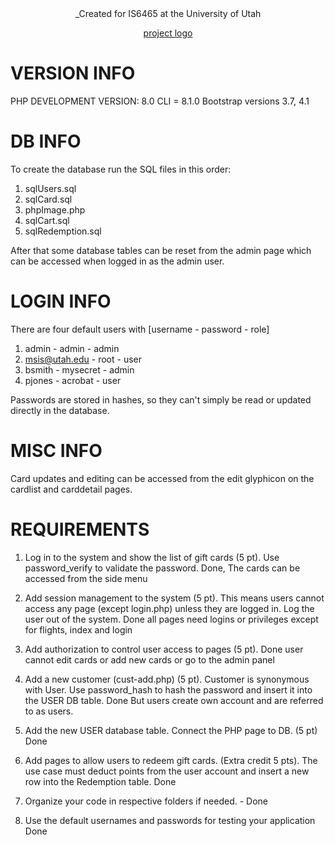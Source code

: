 <div align="center">
_Created for IS6465 at the University of Utah

[project logo](CSS/Images/AAlogoNavBar.png)

</div>

# VERSION INFO
PHP DEVELOPMENT VERSION: 8.0
CLI = 8.1.0
Bootstrap versions 3.7, 4.1


# DB INFO
To create the database run the SQL files in this order:

1. sqlUsers.sql
2. sqlCard.sql
3. phpImage.php
4. sqlCart.sql
5. sqlRedemption.sql

After that some database tables can be reset from the admin page which can be accessed when logged in as the admin user.

# LOGIN INFO
There are four default users with [username - password - role]
1. admin - admin - admin
2. msis@utah.edu - root - user
3. bsmith - mysecret - admin
4. pjones - acrobat - user

Passwords are stored in hashes, so they can't simply be read or updated directly in the database.

# MISC INFO
Card updates and editing can be accessed from the edit glyphicon on the cardlist and carddetail pages.


# REQUIREMENTS
1. Log in to the system and show the list of gift cards (5 pt). Use password_verify to validate the password.
Done, The cards can be accessed from the side menu

2. Add session management to the system (5 pt). This means users cannot access any page (except login.php) unless they are logged in. Log the user out of the system.
Done all pages need logins or privileges except for flights, index and login

3. Add authorization to control user access to pages (5 pt).
Done user cannot edit cards or add new cards or go to the admin panel

4. Add a new customer (cust-add.php) (5 pt). Customer is synonymous with User. Use password_hash to hash the password and insert it into the USER DB table.
Done But users create own account and are referred to as users.

5. Add the new USER database table. Connect the PHP page to DB. (5 pt)
Done

6. Add pages to allow users to redeem gift cards. (Extra credit 5 pts). The use case must deduct points from the user account and insert a new row into the Redemption table.
Done

7. Organize your code in respective folders if needed. -
Done

8. Use the default usernames and passwords for testing your application
Done
